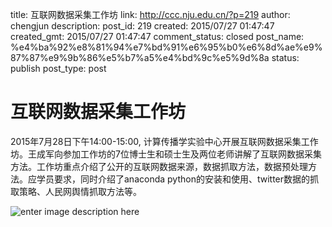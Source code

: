 title: 互联网数据采集工作坊
link: http://ccc.nju.edu.cn/?p=219
author: chengjun
description: 
post_id: 219
created: 2015/07/27 01:47:47
created_gmt: 2015/07/27 01:47:47
comment_status: closed
post_name: %e4%ba%92%e8%81%94%e7%bd%91%e6%95%b0%e6%8d%ae%e9%87%87%e9%9b%86%e5%b7%a5%e4%bd%9c%e5%9d%8a
status: publish
post_type: post

# 互联网数据采集工作坊

2015年7月28日下午14:00-15:00, 计算传播学实验中心开展互联网数据采集工作坊。王成军向参加工作坊的7位博士生和硕士生及两位老师讲解了互联网数据采集方法。工作坊重点介绍了公开的互联网数据来源，数据抓取方法，数据预处理方法。应学员要求，同时介绍了anaconda python的安装和使用、twitter数据的抓取策略、人民网舆情抓取方法等。

![enter image description here](http://114.212.240.7:8089/wp-content/uploads/2015/07/2015-07-27-165454.jpg)